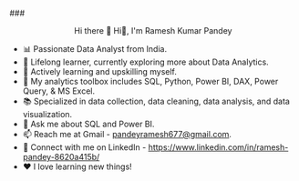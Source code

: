 ###<center> Hi there 👋 Hi👋, I'm Ramesh Kumar Pandey</center>
- 📊 Passionate Data Analyst from India. 
- 🔭 Lifelong learner, currently exploring more about Data Analytics.
- 🌱 Actively learning and upskilling myself.
- 🧰 My analytics toolbox includes SQL, Python, Power BI, DAX, Power Query, & MS Excel.
- 📚 Specialized in data collection, data cleaning, data analysis, and data visualization.
- 💬 Ask me about SQL and Power BI.
- 📫 Reach me at Gmail - pandeyramesh677@gmail.com.
- 🔗 Connect with me on LinkedIn - https://www.linkedin.com/in/ramesh-pandey-8620a415b/
- ❤️ I love learning new things!

